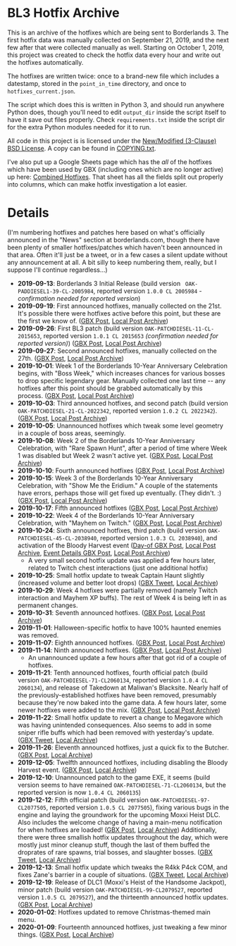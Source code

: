 BL3 Hotfix Archive
==================

This is an archive of the hotfixes which are being sent to Borderlands 3.
The first hotfix data was manually collected on September 21, 2019, and
the next few after that were collected manually as well.  Starting on
October 1, 2019, this project was created to check the hotfix data every
hour and write out the hotfixes automatically.

The hotfixes are written twice: once to a brand-new file which includes
a datestamp, stored in the `point_in_time` directory, and once to
`hotfixes_current.json`.

The script which does this is written in Python 3, and should run anywhere
Python does, though you'll need to edit `output_dir` inside the script
itself to have it save out files properly.  Check `requirements.txt` inside
the script dir for the extra Python modules needed for it to run.

All code in this project is is licensed under the
[New/Modified (3-Clause) BSD License](https://opensource.org/licenses/BSD-3-Clause).
A copy can be found in [COPYING.txt](COPYING.txt).

I've also put up a Google Sheets page which has the *all* of the hotfixes
which have been used by GBX (including ones which are no longer active)
up here: [Combined Hotfixes](https://drive.google.com/open?id=1kfkC2hJs0hZSr12bvrQlY0GyEH4S_KAI_xIAqnGmKnQ).  That sheet has all the fields split out
properly into columns, which can make hotfix investigation a lot easier.

Details
=======

(I'm numbering hotfixes and patches here based on what's officially announced
in the "News" section at borderlands.com, though there have been plenty of
smaller hotfixes/patches which haven't been announced in that area.  Often
it'll just be a tweet, or in a few cases a silent update without any
announcement at all.  A bit silly to keep numbering them, really, but I suppose
I'll continue regardless...)

* **2019-09-13**: Borderlands 3 Initial Release (build version `
  OAK-PADDIESEL1-39-CL-2005984`, reported version `1.0.0 CL 2005984` -
  *confirmation needed for reported version*)
* **2019-09-19**: First announced hotfixes, manually collected on the
  21st.  It's possible there were hotfixes active before this point, but
  these are the first we know of.
  ([GBX Post](https://borderlands.com/en-US/news/2019-09-19-borderlands-3-hot-fixes-sept-19/),
  [Local Post Archive](gbx_info_archive/2019-09-19-hotfixes.md))
* **2019-09-26**: First BL3 patch (build version
  `OAK-PATCHDIESEL-11-CL-2015653`, reported version `1.0.1 CL 2015653`
  *(confirmation needed for reported version)*)
  ([GBX Post](https://borderlands.com/en-US/news/2019-09-26-borderlands-3-patch-sept-26/),
  [Local Post Archive](gbx_info_archive/2019-09-26-patch.md))
* **2019-09-27**: Second announced hotfixes, manually collected on the 27th.
  ([GBX Post](https://borderlands.com/en-US/news/2019-09-27-borderlands-3-hot-fixes-sept-27/),
  [Local Post Archive](gbx_info_archive/2019-09-27-hotfixes.md))
* **2019-10-01**: Week 1 of the Borderlands 10-Year Anniversary Celebration
  begins, with "Boss Week," which increases chances for various bosses to
  drop specific legendary gear.  Manually collected one last time -- any
  hotfixes after this point should be grabbed automatically by this process.
  ([GBX Post](https://borderlands.com/en-US/news/2019-10-01-borderlands-anniversary-celebration/),
  [Local Post Archive](gbx_info_archive/2019-10-01-anniversary_1.md))
* **2019-10-03**: Third announced hotfixes, and second patch (build version
  `OAK-PATCHDIESEL-21-CL-2022342`, reported version `1.0.2 CL 2022342`).
  ([GBX Post](https://borderlands.com/en-US/news/2019-10-03-borderlands-3-patch-hotfixes-oct-3/),
  [Local Post Archive](gbx_info_archive/2019-10-03-patch-and-hotfixes.md))
* **2019-10-05**: Unannounced hotfixes which tweak some level geometry in
  a couple of boss areas, seemingly.
* **2019-10-08**: Week 2 of the Borderlands 10-Year Anniversary Celebration,
  with "Rare Spawn Hunt", after a period of time where Week 1 was disabled but
  Week 2 wasn't active yet.
  ([GBX Post](https://borderlands.com/en-US/news/2019-10-07-borderlands-3-rare-spawn-hunt/),
  [Local Post Archive](gbx_info_archive/2019-10-07-anniversary_2.md))
* **2019-10-10**: Fourth announced hotfixes
  ([GBX Post](https://borderlands.com/en-US/news/2019-10-10-borderlands-3-hotfixes-oct-10/),
  [Local Post Archive](gbx_info_archive/2019-10-10-hotfixes.md))
* **2019-10-15**: Week 3 of the Borderlands 10-Year Anniversary Celebration,
  with "Show Me the Eridium."  A couple of the statements have errors, perhaps
  those will get fixed up eventually.  (They didn't. :)
  ([GBX Post](https://borderlands.com/en-US/news/2019-10-14-borderlands-3-show-me-the-eridium/),
  [Local Post Archive](gbx_info_archive/2019-10-14-anniversary_3.md))
* **2019-10-17**: Fifth announced hotfixes
  ([GBX Post](https://borderlands.com/en-US/news/2019-10-17-borderlands-3-hotfixes-oct-17/),
  [Local Post Archive](gbx_info_archive/2019-10-17-hotfixes.md))
* **2019-10-22**: Week 4 of the Borderlands 10-Year Anniversary Celebration,
  with "Mayhem on Twitch."
  ([GBX Post](https://borderlands.com/en-US/news/2019-10-22-borderlands-3-mayhem-on-twitch/),
  [Local Post Archive](gbx_info_archive/2019-10-22-anniversary_4.md))
* **2019-10-24**: Sixth announced hotfixes, third patch (build version
  `OAK-PATCHDIESEL-45-CL-2038940`, reported version `1.0.3 CL 2038940`),
  and activation of the Bloody Harvest event
  ([Day-of GBX Post](https://borderlands.com/en-US/news/2019-10-24-borderlands-3-patch-hotfixes-roadmap-oct-24/),
  [Local Post Archive](gbx_info_archive/2019-10-24-patch_and_hotfixes.md),
  [Event Details GBX Post](https://borderlands.com/en-US/news/2019-10-21-bloody-harvest-trailer-info/),
  [Local Post Archive](gbx_info_archive/2019-10-21-bloody_harvest_trailer.md))
  * A very small second hotfix update was applied a few hours later, related to
    Twitch chest interactions (just one additional hotfix)
* **2019-10-25**: Small hotfix update to tweak Captain Haunt slightly (increased
  volume and better loot drops)
  ([GBX Tweet](https://twitter.com/GearboxOfficial/status/1187898114935590913),
  [Local Archive](gbx_info_archive/2019-10-25-captain_haunt_tweak.md))
* **2019-10-29**: Week 4 hotfixes were partially removed (namely Twitch
  interaction and Mayhem XP buffs).  The rest of Week 4 is being left in as
  permanent changes.
* **2019-10-31**: Seventh announced hotfixes.
  ([GBX Post](https://borderlands.com/en-US/news/2019-10-31-borderlands-3-hotfixes-oct-31/),
  [Local Post Archive](gbx_info_archive/2019-10-31-hotfixes.md))
* **2019-11-01**: Halloween-specific hotfix to have 100% haunted enemies was
  removed.
* **2019-11-07**: Eighth announced hotfixes.
  ([GBX Post](https://borderlands.com/en-US/news/2019-11-07-borderlands-3-hotfixes-nov-7/),
  [Local Post Archive](gbx_info_archive/2019-11-07-hotfixes.md))
* **2019-11-14**: Ninth announced hotfixes.
  ([GBX Post](https://borderlands.com/en-US/news/2019-11-14-borderlands-3-hotfixes-nov-14),
  [Local Post Archive](gbx_info_archive/2019-11-14-hotfixes.md))
  * An unannounced update a few hours after that got rid of a couple of
    hotfixes.
* **2019-11-21**: Tenth announced hotfixes, fourth official patch (build
  version `OAK-PATCHDIESEL-71-CL2060134`, reported version `1.0.4 CL 2060134`),
  and release of Takedown at Maliwan's Blacksite.  Nearly half of the
  previously-established hotfixes have been removed, presumably because
  they're now baked into the game data.  A few hours later, some newer
  hotfixes were added to the mix.
  ([GBX Post](https://borderlands.com/en-US/news/2019-11-21-borderlands-3-patch-hotfixes-nov-21/),
  [Local Post Archive](gbx_info_archive/2019-11-21-patch_and_hotfixes.md))
* **2019-11-22**: Small hotfix update to revert a change to Megavore which was
  having unintended consequences.  Also seems to add in some sniper rifle buffs
  which had been removed with yesterday's update.
  ([GBX Tweet](https://twitter.com/GearboxOfficial/status/1198014507991224320),
  [Local Archive](gbx_info_archive/2019-11-22-megavore_revert.md))
* **2019-11-26**: Eleventh announced hotfixes, just a quick fix to the Butcher.
  ([GBX Post](https://borderlands.com/en-US/news/2019-11-26-borderlands-3-hotfixes-nov-26/),
  [Local Archive](gbx_info_archive/2019-11-26-hotfixes.md))
* **2019-12-05**: Twelfth announced hotfixes, including disabling the Bloody
  Harvest event.
  ([GBX Post](https://borderlands.com/en-US/news/2019-12-05-borderlands-3-hotfixes-dec-5/),
  [Local Archive](gbx_info_archive/2019-12-05-hotfixes.md))
* **2019-12-10**: Unannounced patch to the game EXE, it seems (build version
  seems to have remained `OAK-PATCHDIESEL-71-CL2060134`, but the reported
  version is now `1.0.4 CL 2060135`)
* **2019-12-12**: Fifth official patch (build version `OAK-PATCHDIESEL-97-CL2077505`,
  reported version `1.0.5 CL 2077505`), fixing various bugs in the engine and laying
  the groundwork for the upcoming Moxxi Heist DLC.  Also includes the welcome change
  of having a main-menu notification for when hotfixes are loaded!
  ([GBX Post](https://borderlands.com/en-US/news/2019-12-12-borderlands-3-patch-dec-12/),
  [Local Archive](gbx_info_archive/2019-12-12-patch.md))
  Additionally, there were three smallish hotfix updates throughout the day, which
  were mostly just minor cleanup stuff, though the last of them buffed the droprates
  of rare spawns, trial bosses, and slaughter bosses.
  ([GBX Tweet](https://twitter.com/Borderlands/status/1205217625959096320),
  [Local Archive](gbx_info_archive/2019-12-12-tweet.md))
* **2019-12-13**: Small hotfix update which tweaks the R4kk P4ck COM, and fixes
  Zane's barrier in a couple of situations.
  ([GBX Tweet](https://twitter.com/Borderlands/status/1205669994807250944),
  [Local Archive](gbx_info_archive/2019-12-13-tweet.md))
* **2019-12-19**: Release of DLC1 (Moxxi's Heist of the Handsome Jackpot), minor
  patch (build version `OAK-PATCHDIESEL-99-CL2079527`, reported version `1.0.5 CL 2079527`),
  and the thirteenth announced hotfix updates.
  ([GBX Post](https://borderlands.com/en-US/news/2019-12-19-borderlands-3-hotfixes-dec-19/),
  [Local Archive](gbx_info_archive/2019-12-19-hotfixes_and_dlc1.md))
* **2020-01-02**: Hotfixes updated to remove Christmas-themed main menu.
* **2020-01-09**: Fourteenth announced hotfixes, just tweaking a few minor things.
  ([GBX Post](https://borderlands.com/en-US/news/2020-01-09-borderlands-3-hotfixes-jan-9/),
  [Local Archive](gbx_info_archive/2020-01-09-hotfixes.md))

